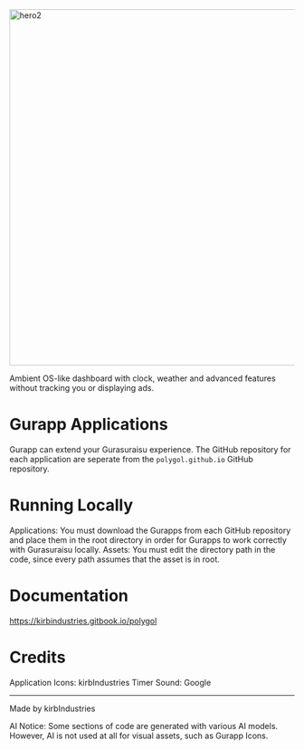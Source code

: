 <img width="1200" height="630" alt="hero2" src="https://github.com/user-attachments/assets/80472d9e-976b-45e9-8988-2cf2ea18d2f0" />

Ambient OS-like dashboard with clock, weather and advanced features without tracking you or displaying ads.

# Gurapp Applications
Gurapp can extend your Gurasuraisu experience. The GitHub repository for each application are seperate from the `polygol.github.io` GitHub repository.

# Running Locally
Applications: You must download the Gurapps from each GitHub repository and place them in the root directory in order for Gurapps to work correctly with Gurasuraisu locally.
Assets: You must edit the directory path in the code, since every path assumes that the asset is in root.

# Documentation
https://kirbindustries.gitbook.io/polygol

# Credits
Application Icons: kirbIndustries
Timer Sound: Google

---

Made by kirbIndustries

AI Notice: Some sections of code are generated with various AI models. However, AI is not used at all for visual assets, such as Gurapp Icons.
